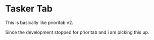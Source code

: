 # Tasker Tab

This is basically like prioritab v2.

Since the development stopped for prioritab and i am picking this up.

